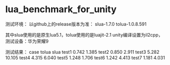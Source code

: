 # lua_benchmark_for_unity

测试环境：
以github上的release版本为准：
slua-1.7.0
tolua-1.0.8.591

其中slua使用的是原生lua5.1，tolua使用的是luajit-2.1
unity编译设置为il2cpp，测试设备：华为荣耀9

测试结果：
case    tolua   slua
test1   0.742   1.385
test2   0.850   2.911
test3   5.282   10.105
test4   4.315   6.040
test5   1.248   1.706
test6   1.242   4.413
test7   1.181   4.031